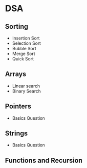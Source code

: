# DSA 

## Sorting
- Insertion Sort
- Selection Sort
- Bubble Sort
- Merge Sort
- Quick Sort

## Arrays
- Linear search
- Binary Search

## Pointers
- Basics Question

## Strings
- Basics Question

## Functions and Recursion
